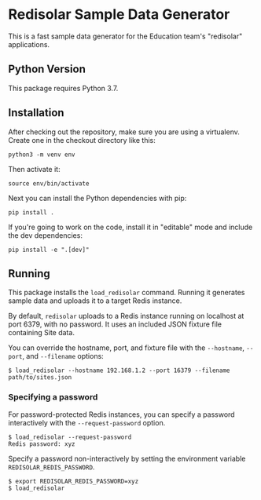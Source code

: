 # Redisolar Sample Data Generator

This is a fast sample data generator for the Education team's
"redisolar" applications.


## Python Version

This package requires Python 3.7.


## Installation

After checking out the repository, make sure you are using a virtualenv.
Create one in the checkout directory like this:

    python3 -m venv env


Then activate it:

    source env/bin/activate

Next you can install the Python dependencies with pip:
    
    pip install .

If you're going to work on the code, install it in "editable" mode
and include the dev dependencies:

    pip install -e ".[dev]"

## Running

This package installs the `load_redisolar` command. Running it generates
sample data and uploads it to a target Redis instance.

By default, `redisolar` uploads to a Redis instance running on localhost at
port 6379, with no password. It uses an included JSON fixture file containing
Site data.

You can override the hostname, port, and fixture file with the `--hostname`,
`--port`, and `--filename` options:

    $ load_redisolar --hostname 192.168.1.2 --port 16379 --filename path/to/sites.json

### Specifying a password

For password-protected Redis instances, you can specify a password
interactively with the `--request-password` option.

    $ load_redisolar --request-password
    Redis password: xyz

Specify a password non-interactively by setting the environment variable
`REDISOLAR_REDIS_PASSWORD`.

    $ export REDISOLAR_REDIS_PASSWORD=xyz
    $ load_redisolar
